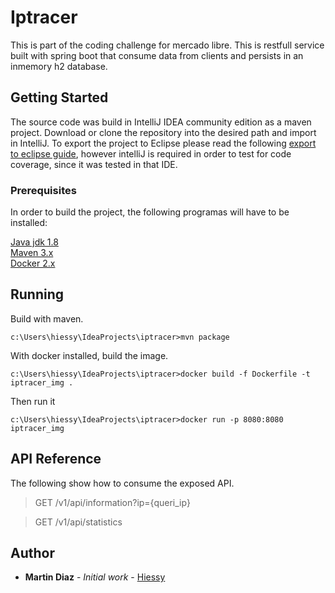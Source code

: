 # Iptracer

This is part of the coding challenge for mercado libre. This is restfull service built with spring boot that consume
data from clients and persists in an inmemory h2 database.

## Getting Started

The source code was build in IntelliJ IDEA community edition as a maven project. Download or clone the repository into the desired path and import in IntelliJ. To export the project to Eclipse please read the following [export to eclipse guide](https://www.jetbrains.com/help/idea/exporting-an-intellij-idea-project-to-eclipse.html), however intelliJ is required in order to test for code coverage, since it was tested in that IDE.

### Prerequisites

In order to build the project, the following programas will have to be installed:

[Java jdk 1.8](http://www.oracle.com/technetwork/java/javase/downloads/jdk8-downloads-2133151.html)<br>
[Maven 3.x](https://maven.apache.org/download.cgi)<br>
[Docker 2.x](https://www.docker.com/)<br>

## Running
Build with maven.
```
c:\Users\hiessy\IdeaProjects\iptracer>mvn package
```
With docker installed, build the image.
```
c:\Users\hiessy\IdeaProjects\iptracer>docker build -f Dockerfile -t iptracer_img .
```
Then run it
```
c:\Users\hiessy\IdeaProjects\iptracer>docker run -p 8080:8080 iptracer_img
```

## API Reference
The following show how to consume the exposed API.
>GET /v1/api/information?ip={queri_ip}

>GET /v1/api/statistics

## Author
* **Martin Diaz** - *Initial work* - [Hiessy](https://github.com/Hiessy)